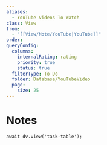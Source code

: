 ```yaml
---
aliases:
  - YouTube Videos To Watch
class: View
from:
  - "[[View/Note/YouTube|YouTube]]"
order: 
queryConfig:
  columns:
    internalRating: rating
    priority: true
    status: true
  filterType: To Do
  folder: Database/YouTubeVideo
  page:
    size: 25
---
```

# Notes

```dataviewjs
await dv.view('task-table');
```
